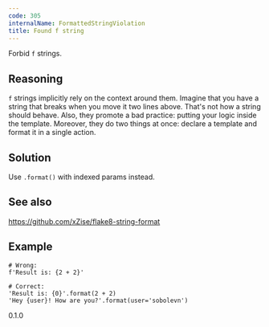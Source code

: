 ```yaml
---
code: 305
internalName: FormattedStringViolation
title: Found f string
---
```


Forbid `f` strings.

## Reasoning
`f` strings implicitly rely on the context around them. Imagine that
you have a string that breaks when you move it two lines above.
That's not how a string should behave. Also, they promote a bad
practice: putting your logic inside the template. Moreover, they do
two things at once: declare a template and format it in a single
action.

## Solution
Use `.format()` with indexed params instead.

## See also
<https://github.com/xZise/flake8-string-format>

## Example

    # Wrong:
    f'Result is: {2 + 2}'
    
    # Correct:
    'Result is: {0}'.format(2 + 2)
    'Hey {user}! How are you?'.format(user='sobolevn')

<div class="versionadded">

0.1.0

</div>